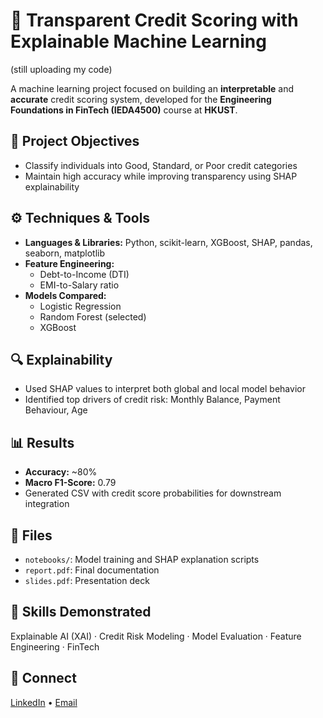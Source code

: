 # 🏦 Transparent Credit Scoring with Explainable Machine Learning

(still uploading my code)

A machine learning project focused on building an **interpretable** and **accurate** credit scoring system, developed for the **Engineering Foundations in FinTech (IEDA4500)** course at **HKUST**.

## 🧠 Project Objectives
- Classify individuals into Good, Standard, or Poor credit categories
- Maintain high accuracy while improving transparency using SHAP explainability

## ⚙️ Techniques & Tools
- **Languages & Libraries:** Python, scikit-learn, XGBoost, SHAP, pandas, seaborn, matplotlib
- **Feature Engineering:**
  - Debt-to-Income (DTI)
  - EMI-to-Salary ratio
- **Models Compared:**
  - Logistic Regression
  - Random Forest (selected)
  - XGBoost

## 🔍 Explainability
- Used SHAP values to interpret both global and local model behavior
- Identified top drivers of credit risk: Monthly Balance, Payment Behaviour, Age

## 📊 Results
- **Accuracy:** ~80%
- **Macro F1-Score:** 0.79
- Generated CSV with credit score probabilities for downstream integration

## 📂 Files
- `notebooks/`: Model training and SHAP explanation scripts
- `report.pdf`: Final documentation
- `slides.pdf`: Presentation deck

## 🧰 Skills Demonstrated
Explainable AI (XAI) · Credit Risk Modeling · Model Evaluation · Feature Engineering · FinTech

## 🔗 Connect
[LinkedIn](https://www.linkedin.com/in/tin-tak-chong) • [Email](mailto:chongtt062@gmail.com)
